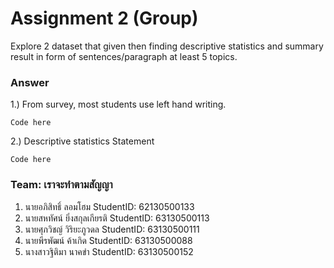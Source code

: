 # Assignment 2 (Group)

Explore 2 dataset that given then finding descriptive statistics and summary result in form of sentences/paragraph at least 5 topics.

### Answer

1.) From survey, most students use left hand writing.

```{R}
Code here
```

2.) Descriptive statistics Statement

```{R}
Code here
```

### Team: เราจะทำตามสัญญา

1. นายอภิสิทธิ์ ลอมโฮม StudentID: 62130500133
2. นายสหทัศน์​ ยิ่งสกุล​เกียรติ​ StudentID: 63130500113
3. นายศุภวิชญ์ วิริยะภูวดล StudentID: 63130500111
4. นายพีรพัฒน์ ค้าเกิด StudentID: 63130500088
5. นางสาวฐิติมา นาคขำ StudentID: 63130500152
